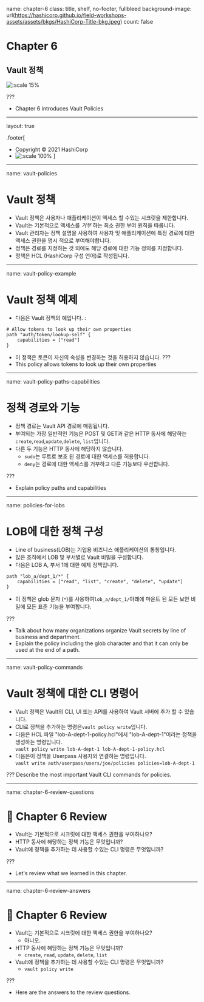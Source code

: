 name: chapter-6
class: title, shelf, no-footer, fullbleed
background-image: url(https://hashicorp.github.io/field-workshops-assets/assets/bkgs/HashiCorp-Title-bkg.jpeg)
count: false

# Chapter 6      
## Vault 정책

![:scale 15%](https://hashicorp.github.io/field-workshops-assets/assets/logos/logo_vault.png)

???

* Chapter 6 introduces Vault Policies

---
layout: true

.footer[
- Copyright © 2021 HashiCorp
- ![:scale 100%](https://hashicorp.github.io/field-workshops-assets/assets/logos/HashiCorp_Icon_Black.svg)
]

---
name: vault-policies
# Vault 정책
* Vault 정책은 사용자나 애플리케이션이 액세스 할 수있는 시크릿을 제한합니다.
* Vault는 기본적으로 액세스를 *거부* 하는 최소 권한 부여 원칙을 따릅니다.
* Vault 관리자는 정책 설명을 사용하여 사용자 및 애플리케이션에 특정 경로에 대한 액세스 권한을 명시 적으로 부여해야합니다.
* 정책은 경로를 지정하는 것 외에도 해당 경로에 대한 기능 정의를 지정합니다.
* 정책은 HCL (HashiCorp 구성 언어)로 작성됩니다.

---
name: vault-policy-example
# Vault 정책 예제
* 다음은 Vault 정책의 예입니다. :
```hcl
# Allow tokens to look up their own properties
path "auth/token/lookup-self" {
    capabilities = ["read"]
}
```
* 이 정책은 토큰이 자신의 속성을 변경하는 것을 허용하지 않습니다.
???
* This policy allows tokens to look up their own properties

---
name: vault-policy-paths-capabilities
# 정책 경로와 기능
* 정책 경로는 Vault API 경로에 매핑됩니다.
* 부여되는 가장 일반적인 기능은 POST 및 GET과 같은 HTTP 동사에 해당하는`create`,`read`,`update`,`delete`, `list`입니다.
* 다른 두 기능은 HTTP 동사에 해당하지 않습니다.
   *  `sudo`는 루트로 보호 된 경로에 대한 액세스를 허용합니다.
   *  `deny`는 경로에 대한 액세스를 거부하고 다른 기능보다 우선합니다.

???
* Explain policy paths and capabilities

---
name: policies-for-lobs
# LOB에 대한 정책 구성
* Line of business(LOB)는 기업용 비즈니스 애플리케이션의 통칭입니다.
* 많은 조직에서 LOB 및 부서별로 Vault 비밀을 구성합니다.
* 다음은 LOB A, 부서 1에 대한 예제 정책입니다.

```hcl
path "lob_a/dept_1/*" {
    capabilities = ["read", "list", "create", "delete", "update"]
}
```

* 이 정책은 glob 문자 (`*`)를 사용하여`lob_a/dept_1/`아래에 마운트 된 모든 보안 비밀에 모든 표준 기능을 부여합니다.

???
* Talk about how many organizations organize Vault secrets by line of business and department.
* Explain the policy including the glob character and that it can only be used at the end of a path.

---
name: vault-policy-commands
# Vault 정책에 대한 CLI 명령어
* Vault 정책은 Vault의 CLI, UI 또는 API를 사용하여 Vault 서버에 추가 할 수 있습니다.
* CLI로 정책을 추가하는 명령은`vault policy write`입니다.
* 다음은 HCL 파일 "lob-A-dept-1-policy.hcl"에서 "lob-A-dept-1"이라는 정책을 생성하는 명령입니다. <br>
   `vault policy write lob-A-dept-1 lob-A-dept-1-policy.hcl`
* 다음은이 정책을 Userpass 사용자와 연결하는 명령입니다. <br>
   `vault write auth/userpass/users/joe/policies policies=lob-A-dept-1`

???
Describe the most important Vault CLI commands for policies.

---
name: chapter-6-review-questions
# 📝 Chapter 6 Review
* Vault는 기본적으로 시크릿에 대한 액세스 권한을 부여하나요?
* HTTP 동사에 해당하는 정책 기능은 무엇입니까?
* Vault에 정책을 추가하는 데 사용할 수있는 CLI 명령은 무엇입니까?

???
* Let's review what we learned in this chapter.

---
name: chapter-6-review-answers
# 📝 Chapter 6 Review

* Vault는 기본적으로 시크릿에 대한 액세스 권한을 부여하나요?
  * 아니오.
* HTTP 동사에 해당하는 정책 기능은 무엇입니까?
  * `create`, `read`, `update`, `delete`, `list`
* Vault에 정책을 추가하는 데 사용할 수있는 CLI 명령은 무엇입니까?
  * `vault policy write`

???
* Here are the answers to the review questions.
